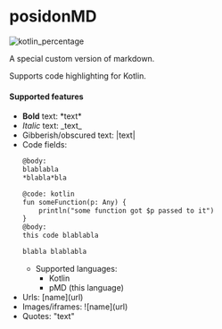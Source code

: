 # posidonMD
![kotlin_percentage](https://img.shields.io/badge/kotlin-26%25-6779F6)

A special custom version of markdown.

Supports code highlighting for Kotlin.

#### Supported features
- **Bold** text: \*text\*
- _Italic_ text: \_text\_
- Gibberish/obscured text: |text|
- Code fields:
    ```markdown
    @body:
    blablabla
    *blabla*bla
    
    @code: kotlin
    fun someFunction(p: Any) {
        println("some function got $p passed to it")
    }
    @body:
    this code blablabla
    
    blabla blablabla
    ```
    - Supported languages:
        - Kotlin
        - pMD (this language)
- Urls: \[name](url)
- Images/iframes: !\[name](url)
- Quotes: "text"
